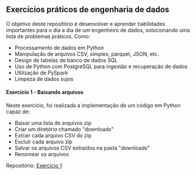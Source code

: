 ## Exercícios práticos de engenharia de dados
O objetivo deste repositório é desenvolver e aprender habilidades importantes para o dia a dia de um engenheiro de dados, solucionando uma lista de problemas práticos.
Como:
  - Processamento de dados em Python
  - Manipulação de arquivos CSV, simples, parquet, JSON, etc.
  - Design de tabelas de banco de dados SQL
  - Uso de Python com PostgreSQL para ingestão e recuperação de dados
  - Utilização de PySpark
  - Limpeza de dados sujos

#### Exercício 1 - Baixando arquivos
Neste exercício, foi realizada a implementação de um código em Python capaz de:

  - Baixar uma lista de arquivos zip
  - Criar um diretório chamado "downloads"
  - Extrair cada arquivo CSV do zip
  - Excluir cada arquivo zip
  - Salvar os arquivos CSV extraídos na pasta "downloads"
  - Renomear os arquivos

Repositório: [Exercício 1](https://github.com/matheus-honorato/data-engineering-practice/tree/main/exercicio-1)
